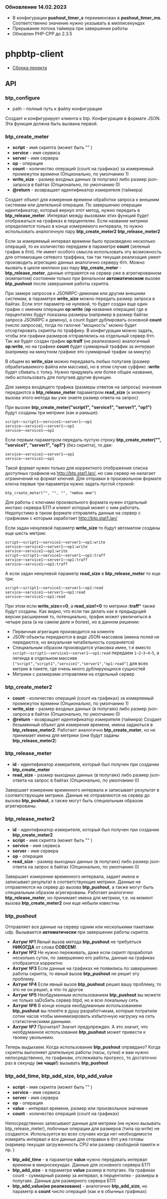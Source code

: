 ### Обновление 14.02.2023
* В конфигурации **pushout_timer_s** переименован в **pushout_timer_ms**. Соответственно значение нужно указывать в миллисекундах
* Прерывание потока таймера при завершении работы
* Обновлен PHP-CPP до 2.3.5

# phpbtp-client

* [Сборка проекта](Build.md)

## API

### btp_configure
* path - полный путь к файлу конфигурации

Создает и конфигурирует клиента к btp. Конфигурация в формате JSON. Эта функция должна быть вызвана первой. 

### btp_create_meter
* **script** - имя скрипта (может быть "" )
* **service** - имя сервиса
* **server** - имя сервера
* **op** - операция
* **count** - количество операций (count на графиках) за измеряемый промежуток времени (Опционально, по умолчанию 1)  
* **write_size** - размер входных данных (в попугаях) либо размер json-запроса в байтах (Опционально, по умолчанию 0)
* **@return** - возвращает идентификатор измерителя (таймера) 

Создает объект для измерения времени обработки запроса к внешним системам или длительной операции. По завершению операции 
идентификатор, который вернул этот метод, нужно передать в **btp_release_meter**. Интервал между вызовами этих функций будет
отображаться на графиках в перцентелях. Если название метрики определяется только в конце измеряемого интервала, то нужно использовать аналогичную пару **btp_create_meter2** **btp_release_meter2**

Если за измеряемый интервал времени было произведено несколько операций, то их количество передаем в параметре **count** (зеленый график в бтп). Не имеет особого смысла использовать эту возможность для оптимизации сетевого траффика, так так текущая реализация умеет производить агрегацию данных аналогично серверу бтп. Можно вызвать в цикле миллион раз пару **btp_create_meter** - **btp_release_meter**, данные отправятся на сервер уже в агрегированном (компактом) состоянии только при финальном **автоматическом** вызове **btp_pushout** после завершения работы скрипта. 

При замере запросов к JSONRPC-демонам или другим внешним системам, в параметре **write_size** можно передать размер запроса в байтах. Если этот параметр не нулевой, то будет создан еще один график с именем операции **op:write** (**op** название операции) где в перцентилях будут показаны размеры (например в размер байтах запроса JSONRPC к демону), а count будет дублировать основной **count** (число запросов), тогда по галочке "мощность" можно будет отсортировать скрипты по траффику. В конфигурации можно задать, чтобы эти графики размеров отправлялись на отдельный сервер бтп. Так же будет создан график **op:traff** (не реализовано) аналогичный **op:write**, но на графике **count** будет суммарный траффик за интервал (например на минутном графике это суммарный трафик за минуту) 

В общем во **write_size** можно передавать любых попугаев (размер обрабатываемого файла или массива), но в этом случае суффикс **:write** будет сбивать с толку. Нужно придумать или более общее название, либо использовать для попугаев другие функции.

Для замера входящего трафика (размеры ответов на запросы) значения передаются в **btp_release_meter** параметром **read_size** (к моменту вызова этого метода вы уже знаете размер ответа на запрос)

При вызове **btp_create_meter("script1", "service1", "server1", "op1")** будут созданы три метрики (как и раньше):
```
script~~script1~~service1~~server1~~op1
service~~service1~~server1~~op1
service~~service1~~op1
```
Если первым параметром передать пустую строку **btp_create_meter("", "service1", "server1", "op1")** (без скрипта), то две:
```
service~~service1~~server1~~op1
service~~service1~~op1
```
Такой формат нужен только для корректного отображения списка доступных графиков на http://btp.stat1.lan/, но сам сервер не налагает ограничений на формат ключей. 
Для отправки в произвольном формате ключа первые три параметра нужно задать пустой строкой:
```
btp_create_meter("", "", "", "любое имя")
```
Для работы с ключами произвольного формата нужен отдельный инстанс сервера БТП и клиент который может с ним работать. Недопустимо в таком формате отправлять 
данные на сервер с графиками с которым заработает http://btp.stat1.lan/

Если задан ненулевой параметр **write_size** то будут автоматом созданы еще шесть метрик:
```
script~~script1~~service1~~server1~~op1:write
service~~service1~~server1~~op1:write
service~~service1~~op1:write
script~~script1~~service1~~server1~~op1:traff
service~~service1~~server1~~op1:traff
service~~service1~~op1:traff
```
А если задан ненулевой параметр **read_size** в **btp_release_meter** то еще три:
```
script~~script1~~service1~~server1~~op1:read
service~~service1~~server1~~op1:read
service~~service1~~op1:read
```
При этом если **write_size==0**, а **read_size!=0** то метрики **:traff*** также будут созданы. 
Как видно, что если так делать как в предыдущей версии расширения то, потенциально, трафик может увеличиться в четыре раза (а на самом деле и более), но в данном решении:

* Первичная агрегация производится на клиенте
* JSON-объекты передаются в виде JSON-массивов (имена полей не передаются, но визуальная читабельность сохраняется)
* Специальным образом производится упаковка имен, т.е вместо `script~~script1~~service1~~server1~~op1:read` передаем `1~2~3~4~5`, 
а легенда в отдельном массиве `["script","script1","service1","server1","op1:read"]` для всех метрик в пакете, где очень много дублирующихся сущностей
* Метрики с размерами отправляем на отдельный сервер 

### btp_create_meter2
* **count** - количество операций (count на графиках) за измеряемый промежуток времени (Опционально, по умолчанию 1)  
* **write_size** - размер входных данных (в попугаях) либо размер json-запроса в байтах (Опционально, по умолчанию 0)
* **@return** - возвращает идентификатор измерителя (таймера) 
Создает безымянный объект для измерения времени, имена задаються в **btp_release_meter2**. Работает аналогично **btp_create_meter**, но не принимает имена для метрики (они будут заданы **btp_release_meter2**)

### btp_release_meter
* **id** - идентификатор измерителя, который был получен при создании **btp_create_meter**   
* **read_size** - размер выходных данных (в попугаях) либо размер json-ответа на запрос в байтах (Опционально, по умолчанию 0) 

Завершает измерение временного интервала и записывает результат в соответствующие метрики. Данные не отправляются на сервер до вызова **btp_pushout**, а также могут быть специальным образом агрегированы. 

### btp_release_meter2
* **id** - идентификатор измерителя, который был получен при создании **btp_create_meter2**   
* **script** - имя скрипта (может быть "" )
* **service** - имя сервиса
* **server** - имя сервера
* **op** - операция
* **read_size** - размер выходных данных (в попугаях) либо размер json-ответа на запрос в байтах (Опционально, по умолчанию 0) 

Завершает измерение временного интервала, задает имена и записывает результат в соответствующие метрики. Данные не отправляются на сервер до вызова **btp_pushout**, а также могут быть специальным образом агрегированы. Работает аналогично **btp_release_meter**, но принимает имена для метрики, т.е. на момент вызова **btp_create_meter2** они еще небыли известны

### btp_pushout

Отправляет все данные на сервер одним или несколькими пакетами udp. Вызывается **автоматически** при завершении работы скрипта.

* **Ахтунг №1** Явный вызов метода **btp_pushout** не требуеться **НИКОГДА** от слова **СОВСЕМ!**.
* **Ахтунг №2** Не нужно переживать, даже если скрипт проработал несколько суток, по завершению его работы, данные на графиках отобразятся корректно  
* **Ахтунг №3** Если данные на графиках не появились по завершению работы скрипта, то явный вызов **btp_pushout** не решит эту проблему.
* **Ахтунг №4** Если явный вызов **btp_pushout** решил вашу проблему, то это не он решил, а что-то другое
* **Ахтунг №5** Необдуманным использованием **btp_pushout** вы можете не только заDoSить сервер btpd, но и всю локальныу сеть
* **Ахтунг №6** В конце концов необдуманным использованием **btp_pushout** вы плюёте в душу разработчикам, которые потратили сотни часов чтобы минимизировать избыточную нагрузку на сеть статистическими данными.  
* **Ахтунг №7** Прочитал? Значит предупрежден. А это значит, что необдуманное использование **btp_pushout** может привести к твоему увольнеию.  

Теперь выдыхаем. Когда использование **btp_pushout** оправдано? Когда скрипты выполняет длительную работы (часы, сутки) и вам нужно непосредственно, по графикам, отслеживать прогресс, то достаточно раз в секунду (**не чаще!**) вызывать **btp_pushout**

### btp_add_time, btp_add_size, btp_add_value
* **script** - имя скрипта (может быть "" )
* **service** - имя сервиса
* **server** - имя сервера
* **op** - операция
* **value** - интервал времени, размер или произвольное значение 
* **count** - количество операций (count на графиках)   

Непосредственно записывают данные для метрики (не нужно вызывать btp_release_meter), побочные операции для размеров (типа op:write) не создаются. Используется во всех случаях когда нет необходимости измерять интервал и все данные для отправки в бтп уже готовы (наример текущая загруженность CPU или размер свободной памяти и пр. )
* **btp_add_time** - в параметре **value** нужно передавать интервал времени в микросекундах. Данные для основного сервера БТП
* **btp_add_size** - в параметре **value** размер в попугаях. На графиках count - суммарный размер за интервал, в перцентилях - размеры в попугаях. Данные для размерного сервера БТП
* **btp_add_value(не реализовано)** - аналогично **btp_add_size**, но параметр в **count** число операций (как и в обычных графиках)  
